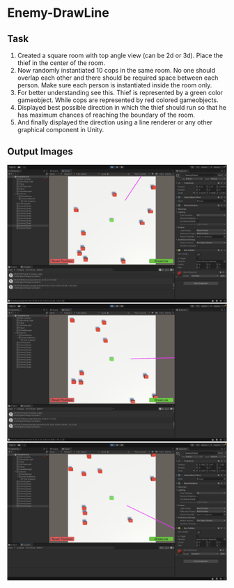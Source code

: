 # Enemy-DrawLine

## Task 
1. Created a square room with top angle view (can be 2d or 3d). Place the thief in the center of the room.
2. Now randomly instantiated 10 cops in the same room. No one should overlap each other and there should be required space between each person. Make sure each person is instantiated inside the room only.
3. For better understanding see this. Thief is represented by a green color gameobject. While cops are represented by red colored gameobjects.
4. Displayed best possible direction in which the thief should run so that he has maximum chances of reaching the boundary of the room.
5. And finally displayed the direction using a line renderer or any other graphical component in Unity.

## Output Images
![Image Description](https://raw.githubusercontent.com/Akhil-Sharma30/Enemy-DrawLine/main/Screenshot%202023-05-12%20at%204.06.21%20PM.png)
![Output2](https://raw.githubusercontent.com/Akhil-Sharma30/Enemy-DrawLine/main/Screenshot%202023-05-12%20at%204.06.00%20PM.png)
![Output3](https://raw.githubusercontent.com/Akhil-Sharma30/Enemy-DrawLine/main/Screenshot%202023-05-12%20at%204.05.23%20PM.png)
